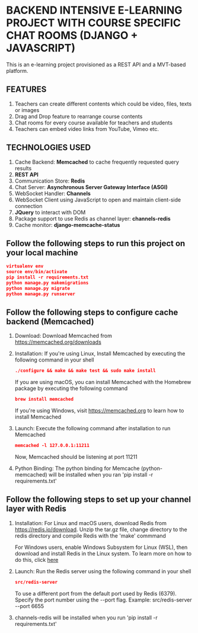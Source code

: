 # BACKEND INTENSIVE E-LEARNING PROJECT WITH COURSE SPECIFIC CHAT ROOMS (DJANGO + JAVASCRIPT)

This is an e-learning project provisioned as a REST API and a MVT-based platform.

## FEATURES
1. Teachers can create different contents which could be video, files, texts or images
2. Drag and Drop feature to rearrange course contents
3. Chat rooms for every course available for teachers and students
4. Teachers can embed video links from YouTube, Vimeo etc.

## TECHNOLOGIES USED
1. Cache Backend: **Memcached** to cache frequently requested query results
2. **REST API**
3. Communication Store: **Redis**
4. Chat Server: **Asynchronous Server Gateway Interface (ASGI)**
5. WebSocket Handler: **Channels**
6. WebSocket Client using JavaScript to open and maintain client-side connection
7. **JQuery** to interact with DOM
8. Package support to use Redis as channel layer: **channels-redis**
9. Cache monitor: **django-memcache-status**


## Follow the following steps to run this project  on your local machine

```json
virtualenv env
source env/bin/activate
pip install -r requirements.txt
python manage.py makemigrations
python manage.py migrate
python manage.py runserver
```

## Follow the following steps to configure cache backend (Memcached)

1. Download: Download Memcached from https://memcached.org/downloads

2. Installation:  If you're using Linux, Install Memcached by executing the following command in your shell

   ```json
   ./configure && make && make test && sudo make install
   ```

   If you are using macOS, you can install Memcached with the Homebrew package by executing
   the following command

   ```json
   brew install memcached
   ```

   If you're using Windows, visit https://memcached.org to learn how to install Memcached

3. Launch: Execute the following command after installation to run Memcached

   ```json
   memcached -l 127.0.0.1:11211
   ```
   Now, Memcached should be listening at port 11211

4. Python Binding: The python binding for Memcache (python-memcached) will be installed
   when you ran 'pip install -r requirements.txt'


## Follow the following steps to set up  your channel layer with Redis

1. Installation: For Linux and macOS users, download Redis from https://redis.io/download. 
   Unzip the tar.gz file, change directory to the redis directory and compile Redis with
   the 'make' commmand
   
   For Windows users, enable Windows Subsystem for Linux (WSL), then download and install
   Redis in the Linux system. To learn more on how to do this, click [here](https://redislabs.com/blog/redis-on-windows-10/)

2. Launch: Run the Redis server using the following command in your shell
   ```json
   src/redis-server
   ```
   To use a different port from the default port used by Redis (6379). Specify 
   the port number using the --port flag. Example: src/redis-server --port 6655

3. channels-redis will be installed when you run 'pip install -r requirements.txt'